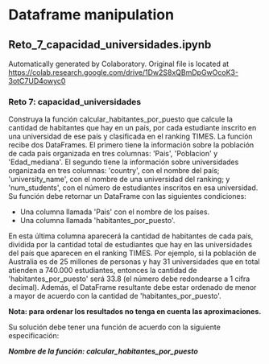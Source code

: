 # Dataframe manipulation

## Reto_7_capacidad_universidades.ipynb

Automatically generated by Colaboratory.
Original file is located at
    https://colab.research.google.com/drive/1Dw2S8xQBmDpGwOcoK3-3otC7UD4owyc0

### Reto 7: capacidad_universidades

Construya la función calcular_habitantes_por_puesto que calcule la cantidad de habitantes que hay en un país, por cada estudiante inscrito en una universidad de ese país y clasificada en el ranking TIMES.
La función recibe dos DataFrames. El primero tiene la información sobre la población de cada país organizada en tres columnas: 'Pais', 'Poblacion' y 'Edad_mediana'. El segundo tiene la información sobre universidades organizada en tres columnas: 'country', con el nombre del país; 'university_name', con el nombre de una universidad del ranking; y 'num_students', con el número de estudiantes inscritos en esa universidad.
Su función debe retornar un DataFrame con las siguientes condiciones:

*   Una columna llamada 'Pais' con el nombre de los países.
*   Una columna llamada 'habitantes_por_puesto'. 

En esta última columna aparecerá la cantidad de habitantes de cada país, dividida por la cantidad total de estudiantes que hay en las universidades del país que aparecen en el ranking TIMES. 
Por ejemplo, si la población de Australia es de 25 millones de personas y hay 31 universidades que en total atienden a 740.000 estudiantes, entonces la cantidad de 'habitantes_por_puesto' será 33.8 (el número debe redondearse a 1 cifra decimal). Además, el DataFrame resultante debe estar ordenado de menor a mayor de acuerdo con la cantidad de 'habitantes_por_puesto'.

**Nota: para ordenar los resultados no tenga en cuenta las aproximaciones.**

Su solución debe tener una función de acuerdo con la siguiente especificación: 

***Nombre de la función: calcular_habitantes_por_puesto***
